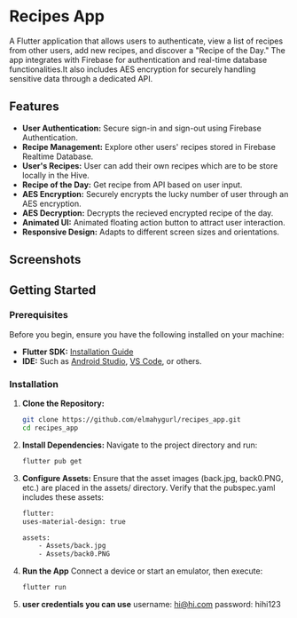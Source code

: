 # Recipes App

A Flutter application that allows users to authenticate, view a list of recipes from other users, add new recipes, and discover a "Recipe of the Day." The app integrates with Firebase for authentication and real-time database functionalities.It also includes AES encryption for securely handling sensitive data through a dedicated API.

## Features

- **User Authentication:** Secure sign-in and sign-out using Firebase Authentication.
- **Recipe Management:** Explore other users' recipes stored in Firebase Realtime Database.
- **User's Recipes:** User can add their own recipes which are to be store locally in the Hive.
- **Recipe of the Day:** Get recipe from API based on user input.
- **AES Encryption:** Securely encrypts the lucky number of user through an AES encryption.
- **AES Decryption:** Decrypts the recieved encrypted recipe of the day.
- **Animated UI:** Animated floating action button to attract user interaction.
- **Responsive Design:** Adapts to different screen sizes and orientations.


## Screenshots


## Getting Started

### Prerequisites

Before you begin, ensure you have the following installed on your machine:

- **Flutter SDK:** [Installation Guide](https://flutter.dev/docs/get-started/install)
- **IDE:** Such as [Android Studio](https://developer.android.com/studio), [VS Code](https://code.visualstudio.com/), or others.

### Installation

1. **Clone the Repository:**

   ```bash
   git clone https://github.com/elmahygurl/recipes_app.git
   cd recipes_app

2. **Install Dependencies:**
    Navigate to the project directory and run:
    ```bash
    flutter pub get

3. **Configure Assets:**
    Ensure that the asset images (back.jpg, back0.PNG, etc.) are placed in the assets/ directory. Verify that the pubspec.yaml includes these assets:
    ```bash
    flutter:
    uses-material-design: true

    assets:
        - Assets/back.jpg
        - Assets/back0.PNG

4. **Run the App**
    Connect a device or start an emulator, then execute:
    ```bash
    flutter run

5. **user credentials you can use**
    username: hi@hi.com
    password: hihi123
   
    
